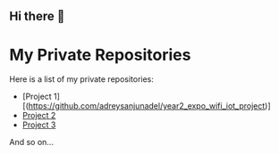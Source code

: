 ## Hi there 👋

<!--
**adreysanjunadel/adreysanjunadel** is a ✨ _special_ ✨ repository because its `README.md` (this file) appears on your GitHub profile.

Here are some ideas to get you started:

- 🔭 I’m currently working on ...
- 🌱 I’m currently learning ...
- 👯 I’m looking to collaborate on ...
- 🤔 I’m looking for help with ...
- 💬 Ask me about ...
- 📫 How to reach me: ...
- 😄 Pronouns: ...
- ⚡ Fun fact: ...
-->

# My Private Repositories

Here is a list of my private repositories:

- [Project 1][(https://github.com/adreysanjunadel/year2_expo_wifi_iot_project)]
- [Project 2](https://github.com/YourUsername/Project2)
- [Project 3](https://github.com/YourUsername/Project3)

And so on...
